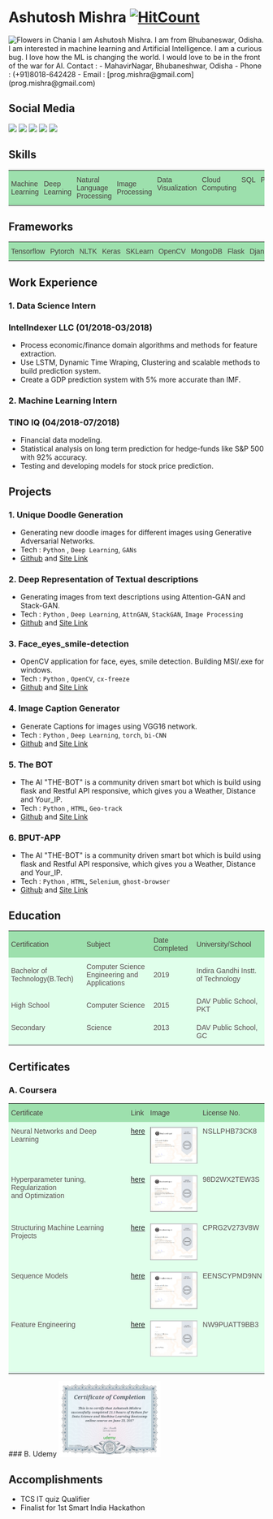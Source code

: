 # Ashutosh Mishra [![HitCount](http://hits.dwyl.io/ASH1998/ash1998.github.io.svg)](http://hits.dwyl.io/ASH1998/ash1998.github.io)   
<img src="https://avatars3.githubusercontent.com/u/23384411?s=460&v=4" alt="Flowers in Chania" width="100">   
I am Ashutosh Mishra. I am from Bhubaneswar, Odisha. I am interested in machine learning and Artificial Intelligence. I am a curious bug. I love how the ML is changing the world. I would love to be in the front of the war for AI.   
Contact :
- MahavirNagar, Bhubaneshwar, Odisha
- Phone : (+91)8018-642428    
- Email : [prog.mishra@gmail.com](prog.mishra@gmail.com)

## Social Media
[![](https://img.shields.io/badge/Github-ASH1998-brightgreen.svg)](https://github.com/ASH1998) [![](https://img.shields.io/badge/Quora-Ashutosh-red.svg)](https://www.quora.com/profile/Ashutosh-Mishra-361) [![](https://img.shields.io/badge/LinkedIN-Ashutosh-blue.svg)](https://www.linkedin.com/in/ashutosh-mishra-a1ba01142/) [![](https://img.shields.io/badge/Kaggle-ashutosh1998-%2300FFFF.svg)](https://www.kaggle.com/ashutoshmishra1998) [![](https://img.shields.io/badge/StackOverflow-Ashutosh-orange.svg)](https://stackoverflow.com/users/7454706/ashutosh-mishra)

## Skills

<style type="text/css">
.tg  {border-collapse:collapse;border-spacing:0;border-color:#999;}
.tg td{font-family:Arial, sans-serif;font-size:14px;padding:10px 5px;border-style:solid;border-width:0px;overflow:hidden;word-break:normal;border-color:#999;color:#444;background-color:#F7FDFA;}
.tg th{font-family:Arial, sans-serif;font-size:14px;font-weight:normal;padding:10px 5px;border-style:solid;border-width:0px;overflow:hidden;word-break:normal;border-color:#999;color:#fff;background-color:#26ADE4;}
.tg .tg-s268{text-align:left}
.tg .tg-0lax{text-align:left;vertical-align:top}
.tg .tg-iur0{border-color:#34ff34;text-align:left;vertical-align:top}
</style>
<table class="tg">
  <tr>
    <th class="tg-s268">Machine Learning</th>
    <th class="tg-s268">Deep Learning</th>
    <th class="tg-s268">Natural Language Processing</th>
    <th class="tg-s268">Image Processing</th>
    <th class="tg-0lax">Data Visualization</th>
    <th class="tg-0lax">Cloud Computing</th>
    <th class="tg-iur0">SQL</th>
    <th class="tg-0lax">Python</th>
    <th class="tg-0lax">Java</th>
    <th class="tg-0lax">C++</th>
  </tr>
</table>    

## Frameworks


<style type="text/css">
.tg  {border-collapse:collapse;border-spacing:0;border-color:#999;}
.tg td{font-family:Arial, sans-serif;font-size:14px;padding:10px 5px;border-style:solid;border-width:0px;overflow:hidden;word-break:normal;border-color:#999;color:#444;background-color:#F7FDFA;}
.tg th{font-family:Arial, sans-serif;font-size:14px;font-weight:normal;padding:10px 5px;border-style:solid;border-width:0px;overflow:hidden;word-break:normal;border-color:#999;color:#fff;background-color:#26ADE4;}
.tg .tg-s268{text-align:left}
.tg .tg-0lax{text-align:left;vertical-align:top}
.tg .tg-iur0{border-color:#34ff34;text-align:left;vertical-align:top}
</style>
<table class="tg">
  <tr>
    <th class="tg-s268">Tensorflow</th>
    <th class="tg-s268">Pytorch</th>
    <th class="tg-s268">NLTK</th>
    <th class="tg-s268">Keras</th>
    <th class="tg-s268">SKLearn</th>
    <th class="tg-0lax">OpenCV</th>
    <th class="tg-0lax">MongoDB</th>
    <th class="tg-iur0">Flask</th>
    <th class="tg-0lax">Django</th>
  </tr>
</table>   

## Work Experience

### 1. Data Science Intern
### IntelIndexer LLC (01/2018-03/2018)
- Process economic/finance domain algorithms and methods for feature extraction.
- Use LSTM, Dynamic Time Wraping, Clustering and scalable methods to build prediction system.
- Create a GDP prediction system with 5% more accurate than IMF.

### 2. Machine Learning Intern
### TINO IQ (04/2018-07/2018)
- Financial data modeling.
- Statistical analysis on long term prediction for hedge-funds like S&P 500 with 92% accuracy.
- Testing and developing models for stock price prediction.

## Projects
### 1. Unique Doodle Generation
- Generating new doodle images for different images using Generative Adversarial Networks.
- Tech : `Python` , `Deep Learning`, `GANs`
- [Github](https://github.com/ASH1998/Doodle-gan) and [Site Link](https://ash1998.github.io/Doodle-gan/)

### 2. Deep Representation of Textual descriptions
- Generating images from text descriptions using Attention-GAN and Stack-GAN.
- Tech : `Python` , `Deep Learning`, `AttnGAN`, `StackGAN`,   `Image Processing`
- [Github](https://github.com/ASH1998/Deep-Representation-of-Visual-Descriptions) and [Site Link](https://ash1998.github.io/Deep-Representation-of-Visual-Descriptions/)

### 3. Face_eyes_smile-detection
-  OpenCV application for face, eyes, smile detection. Building MSI/.exe for windows.
- Tech : `Python` , `OpenCV`, `cx-freeze`
- [Github](https://github.com/ASH1998/Face_eyes_smile-detection) and [Site Link](https://ash1998.github.io/Deep-Representation-of-Visual-Descriptions/)

### 4. Image Caption Generator
- Generate Captions for images using VGG16 network.
- Tech : `Python` , `Deep Learning`, `torch`, `bi-CNN`
- [Github](https://github.com/ASH1998/Image-Caption-Generator) and [Site Link](https://ash1998.github.io/Doodle-gan/)

### 5. The BOT
- The AI "THE-BOT" is a community driven smart bot which is build using flask and Restful API responsive, which gives you a
Weather, Distance and Your_IP.
- Tech : `Python` , `HTML`, `Geo-track`
- [Github](https://github.com/ASH1998/THE-BOT) and [Site Link](https://ash1998.github.io/Doodle-gan/)

### 6. BPUT-APP
- The AI "THE-BOT" is a community driven smart bot which is build using flask and Restful API responsive, which gives you a
Weather, Distance and Your_IP.
- Tech : `Python` , `HTML`, `Selenium`, `ghost-browser`
- [Github](https://github.com/ASH1998/BPUT-APP) and [Site Link](https://ash1998.github.io/Doodle-gan/)



## Education
<style type="text/css">
.tg  {border-collapse:collapse;border-spacing:0;border-color:#999;}
.tg td{font-family:Arial, sans-serif;font-size:14px;padding:10px 5px;border-style:solid;border-width:0px;overflow:hidden;word-break:normal;border-color:#999;color:#444;background-color:#F7FDFA;}
.tg th{font-family:Arial, sans-serif;font-size:14px;font-weight:normal;padding:10px 5px;border-style:solid;border-width:0px;overflow:hidden;word-break:normal;border-color:#999;color:#fff;background-color:#26ADE4;}
.tg .tg-s268{text-align:left}
.tg .tg-0lax{text-align:left;vertical-align:top}
</style>
<table class="tg">
  <tr>
    <th class="tg-s268">Certification</th>
    <th class="tg-s268">Subject</th>
    <th class="tg-s268">Date Completed</th>
    <th class="tg-s268">University/School</th>
  </tr>
  <tr>
    <td class="tg-s268">Bachelor of Technology(B.Tech)</td>
    <td class="tg-s268">Computer Science Engineering and Applications</td>
    <td class="tg-s268">2019</td>
    <td class="tg-s268">Indira Gandhi Instt. of Technology</td>
  </tr>
  <tr>
    <td class="tg-s268">High School</td>
    <td class="tg-s268">Computer Science</td>
    <td class="tg-s268">2015</td>
    <td class="tg-s268">DAV Public School, PKT</td>
  </tr>
  <tr>
    <td class="tg-0lax">Secondary</td>
    <td class="tg-0lax">Science</td>
    <td class="tg-0lax">2013</td>
    <td class="tg-0lax">DAV Public School, GC</td>
  </tr>
</table>


## Certificates

### A. Coursera    
<style type="text/css">
.tg  {border-collapse:collapse;border-spacing:0;border-color:#bbb;}
.tg td{font-family:Arial, sans-serif;font-size:14px;padding:10px 5px;border-style:solid;border-width:0px;overflow:hidden;word-break:normal;border-color:#bbb;color:#594F4F;background-color:#E0FFEB;}
.tg th{font-family:Arial, sans-serif;font-size:14px;font-weight:normal;padding:10px 5px;border-style:solid;border-width:0px;overflow:hidden;word-break:normal;border-color:#bbb;color:#493F3F;background-color:#9DE0AD;}
.tg .tg-0pky{border-color:inherit;text-align:left;vertical-align:top}
</style>
<table class="tg">
  <tr>
    <th class="tg-0pky">Certificate</th>
    <th class="tg-0pky">Link</th>
    <th class="tg-0pky">Image</th>
    <th class="tg-0pky">License No. </th>
  </tr>
  <tr>
    <td class="tg-0pky">Neural Networks and Deep Learning</td>
    <td class="tg-0pky"><a href="https://github.com/ASH1998/ash1998.github.io/blob/master/static%5CCertificates%5CCoursera_neural_networks_NSLLPHB73CK8.pdf">here</a></td>
    <td class="tg-0pky"><img src="static//Images/nn.PNG" width=100></img></td>
    <td class="tg-0pky">NSLLPHB73CK8<br></td>
  </tr>
  <tr>
    <td class="tg-0pky">Hyperparameter tuning, Regularization<br>and Optimization</td>
    <td class="tg-0pky"><a href="https://github.com/ASH1998/ash1998.github.io/blob/master/static%5CCertificates%5CCoursera_improving_98D2WX2TEW3S.pdf">here</a></td>
    <td class="tg-0pky"><img src="static//Images/hyper.PNG" width=100></img><br></td>
    <td class="tg-0pky">98D2WX2TEW3S</td>
  </tr>
  <tr>
    <td class="tg-0pky">Structuring Machine Learning Projects</td>
    <td class="tg-0pky"><a href="https://github.com/ASH1998/ash1998.github.io/blob/master/static%5CCertificates%5CCoursera_Structuring_Machine_Learning_Projects_CPRG2V273V8W.pdf">here</a></td>
    <td class="tg-0pky"><img src="static//Images/structure.PNG"width=100></img></td>
    <td class="tg-0pky">CPRG2V273V8W</td>
  </tr>
  <tr>
    <td class="tg-0pky">Sequence Models</td>
    <td class="tg-0pky"><a href="https://github.com/ASH1998/ash1998.github.io/blob/master/static%5CCertificates%5CCoursera_sequencemodels_EENSCYPMD9NN.pdf">here</a></td>
    <td class="tg-0pky"><img src="static//Images/seq.PNG"width=100></img></td>
    <td class="tg-0pky">EENSCYPMD9NN</td>
  </tr>
  <tr>
    <td class="tg-0pky">Feature Engineering</td>
    <td class="tg-0pky"><a href="https://github.com/ASH1998/ash1998.github.io/blob/master/static/Certificates/Coursera_feature_engineering_NW9PUATT9BB3.pdf">here</a></td>
    <td class="tg-0pky"><img src="static/Images/feature.PNG"width=100></img></td>
    <td class="tg-0pky">NW9PUATT9BB3</td>
  </tr>
  <tr>
    <td class="tg-0pky"></td>
    <td class="tg-0pky"></td>
    <td class="tg-0pky"></td>
    <td class="tg-0pky"></td>
  </tr>
</table>
### B. Udemy        
<img src="static/Certificates/udemycertificate.jpg"  width="200">

## Accomplishments

- TCS IT quiz Qualifier
- Finalist for 1st Smart India Hackathon
